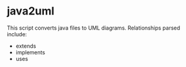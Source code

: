 # java2uml

This script converts java files to UML diagrams.  Relationships parsed include:

  * extends
  * implements
  * uses
